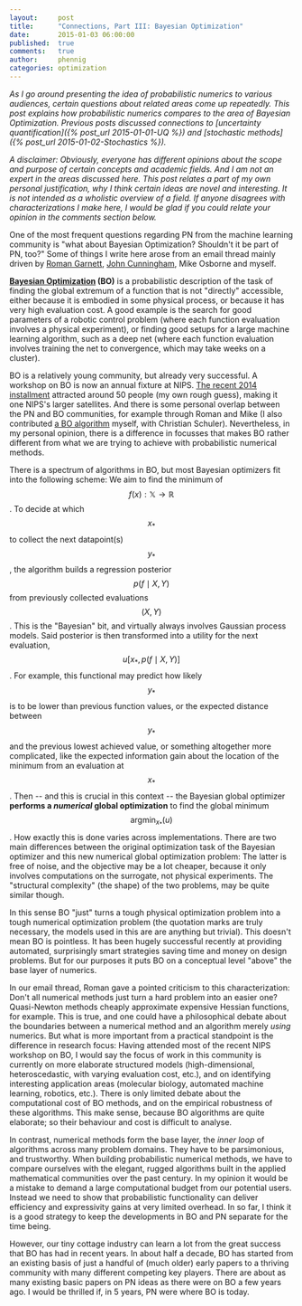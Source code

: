 ```yaml
---
layout:     post
title:      "Connections, Part III: Bayesian Optimization"
date:       2015-01-03 06:00:00
published:  true
comments:   true
author:     phennig
categories: optimization
---
```


*As I go around presenting the idea of probabilistic numerics to various
 audiences, certain questions about related areas come up repeatedly. This post
 explains how probabilistic numerics compares to the area of Bayesian
 Optimization. Previous posts discussed connections to
 [uncertainty quantification]({% post_url 2015-01-01-UQ %}) and
 [stochastic methods]({% post_url 2015-01-02-Stochastics %}).*

*A disclaimer: Obviously, everyone has different opinions about the scope and
 purpose of certain concepts and academic fields. And I am not an expert in the
 areas discussed here. This post relates a part of my own personal
 justification, why I think certain ideas are novel and interesting. It is not
 intended as a wholistic overview of a field. If anyone disagrees with
 characterizations I make here, I would be glad if you could relate your
 opinion in the comments section below.*

One of the most frequent questions regarding PN from the machine learning
community is "what about Bayesian Optimization?  Shouldn't it be part of PN,
too?" Some of things I write here arose from an email thread mainly driven by
[Roman Garnett](http://www-kd.iai.uni-bonn.de/index.php?page=people*details&id=60),
[John Cunningham](http://stat.columbia.edu/~cunningham/), Mike Osborne and
myself. 

**[Bayesian Optimization](http://bayesianoptimization.org) (BO)** is a
probabilistic description of the task of finding the global extremum of a
function that is not "directly" accessible, either because it is embodied in
some physical process, or because it has very high evaluation cost. A good
example is the search for good parameters of a robotic control problem (where
each function evaluation involves a physical experiment), or finding good
setups for a large machine learning algorithm, such as a deep net (where each
function evaluation involves training the net to convergence, which may take
weeks on a cluster).

BO is a relatively young community, but already very successful. A workshop on
BO is now an annual fixture at
NIPS. [The recent 2014 installment](http://bayesopt.github.io) attracted around
50 people (my own rough guess), making it one NIPS's larger satellites. And
there is some personal overlap between the PN and BO communities, for example
through Roman and Mike (I also contributed
[a BO algorithm](http://jmlr.csail.mit.edu/papers/volume13/hennig12a/hennig12a.pdf)
myself, with Christian Schuler). Nevertheless, in my personal opinion, there is
a difference in focusses that makes BO rather different from what we are trying
to achieve with probabilistic numerical methods.

There is a spectrum of algorithms in BO, but most Bayesian optimizers fit into
the following scheme: We aim to find the minimum of
$$f(x):\mathbb{X}\to\mathbb{R}$$. To decide at which $$x_*$$ to collect the
next datapoint(s) $$y_*$$, the algorithm builds a regression posterior
$$p(f\mid X,Y)$$ from previously collected evaluations $$(X,Y)$$. This is the
"Bayesian" bit, and virtually always involves Gaussian process models. Said
posterior is then transformed into a utility for the next evaluation,
$$u[x_*,p(f\mid X,Y)]$$. For example, this functional may predict how likely
$$y_*$$ is to be lower than previous function values, or the expected distance
between $$y_*$$ and the previous lowest achieved value, or something altogether
more complicated, like the expected information gain about the location of the
minimum from an evaluation at $$x_*$$. Then -- and this is crucial in this
context -- the Bayesian global optimizer **performs a *numerical* global
optimization** to find the global minimum $$\operatorname{arg
min}_{x_*}(u)$$. How exactly this is done varies across implementations. There
are two main differences between the original optimization task of the Bayesian
optimizer and this new numerical global optimization problem: The latter is
free of noise, and the objective may be a lot cheaper, because it only involves
computations on the surrogate, not physical experiments. The "structural
complexity" (the shape) of the two problems, may be quite similar though.

In this sense BO "just" turns a tough physical optimization problem into a
tough numerical optimization problem (the quotation marks are truly necessary,
the models used in this are are anything but trivial). This doesn't mean BO is
pointless. It has been hugely successful recently at providing automated,
surprisingly smart strategies saving time and money on design problems.  But
for our purposes it puts BO on a conceptual level "above" the base layer of
numerics.

In our email thread, Roman gave a pointed criticism to this characterization:
Don't all numerical methods just turn a hard problem into an easier one?
Quasi-Newton methods cheaply approximate expensive Hessian functions, for
example. This is true, and one could have a philosophical debate about the
boundaries between a numerical method and an algorithm merely *using*
numerics. But what is more important from a practical standpoint is the
difference in research focus: Having attended most of the recent NIPS workshop
on BO, I would say the focus of work in this community is currently on more
elaborate structured models (high-dimensional, heteroscedastic, with varying
evaluation cost, etc.), and on identifying interesting application areas
(molecular biology, automated machine learning, robotics, etc.). There is only
limited debate about the computational cost of BO methods, and on the empirical
robustness of these algorithms. This make sense, because BO algorithms are
quite elaborate; so their behaviour and cost is difficult to analyse.

In contrast, numerical methods form the base layer, the *inner loop* of
algorithms across many problem domains. They have to be parsimonious, and
trustworthy. When building probabilistic numerical methods, we have to compare
ourselves with the elegant, rugged algorithms built in the applied mathematical
communities over the past century. In my opinion it would be a mistake to
demand a large computational budget from our potential users. Instead we need
to show that probabilistic functionality can deliver efficiency and
expressivity gains at very limited overhead. In so far, I think it is a good
strategy to keep the developments in BO and PN separate for the time being.

However, our tiny cottage industry can learn a lot from the great success that
BO has had in recent years. In about half a decade, BO has started from an
existing basis of just a handful of (much older) early papers to a thriving
community with many different competing key players. There are about as many
existing basic papers on PN ideas as there were on BO a few years ago. I would
be thrilled if, in 5 years, PN were where BO is today.

